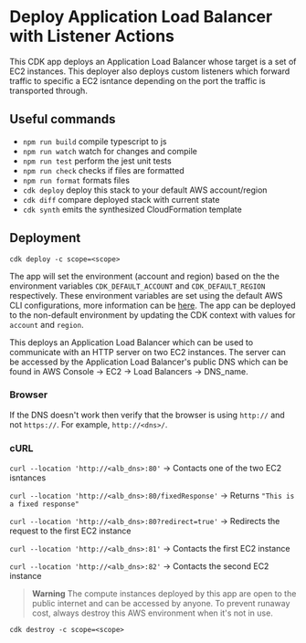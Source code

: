 # Deploy Application Load Balancer with Listener Actions

This CDK app deploys an Application Load Balancer whose target is a set of EC2 instances. This deployer also deploys custom listeners which forward traffic to specific a EC2 isntance depending on the port the traffic is transported through.

## Useful commands

- `npm run build` compile typescript to js
- `npm run watch` watch for changes and compile
- `npm run test` perform the jest unit tests
- `npm run check` checks if files are formatted
- `npm run format` formats files
- `cdk deploy` deploy this stack to your default AWS account/region
- `cdk diff` compare deployed stack with current state
- `cdk synth` emits the synthesized CloudFormation template

## Deployment

`cdk deploy -c scope=<scope>`

The app will set the environment (account and region) based on the the environment variables `CDK_DEFAULT_ACCOUNT` and `CDK_DEFAULT_REGION` respectively. These environment variables are set using the default AWS CLI configurations, more information can be [here](https://docs.aws.amazon.com/cdk/v2/guide/environments.html). The app can be deployed to the non-default environment by updating the CDK context with values for `account` and `region`.

This deploys an Application Load Balancer which can be used to communicate with an HTTP server on two EC2 instances. The server can be accessed by the Application Load Balancer's public DNS which can be found in AWS Console -> EC2 -> Load Balancers -> DNS_name.

### Browser

If the DNS doesn't work then verify that the browser is using `http://` and not `https://`. For example, `http://<dns>/`.

### cURL

`curl --location 'http://<alb_dns>:80'` -> Contacts one of the two EC2 isntances

`curl --location 'http://<alb_dns>:80/fixedResponse'` -> Returns `"This is a fixed response"`

`curl --location 'http://<alb_dns>:80?redirect=true'` -> Redirects the request to the first EC2 instance

`curl --location 'http://<alb_dns>:81'` -> Contacts the first EC2 instance

`curl --location 'http://<alb_dns>:82'` -> Contacts the second EC2 instance

> **Warning** The compute instances deployed by this app are open to the public internet and can be accessed by anyone. To prevent runaway cost, always destroy this AWS environment when it's not in use.

`cdk destroy -c scope=<scope>`
